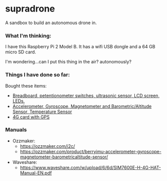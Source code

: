 # supradrone
A sandbox to build an autonomous drone in.


### What I'm thinking:
I have this Raspberry Pi 2 Model B.  It has a wifi USB dongle and a 64 GB micro SD card.

I'm wondering...can I put this thing in the air? autonomously?



### Things I have done so far:

Bought these items:
* [Breadboard, petentionometer switches, ultrasonic sensor, LCD screen, LEDs.](https://www.amazon.com/gp/product/B06W54L7B5)
* [Accelerometer, Gyroscope, Magnetometer and Barometric/Altitude Sensor, Temperature Sensor](https://www.amazon.com/gp/product/B072MN8ZRC)
* [4G card with GPS](https://www.amazon.com/gp/product/B07PLXNVGZ)



### Manuals
* Ozzmaker:
  * https://ozzmaker.com/i2c/
  * https://ozzmaker.com/product/berryimu-accelerometer-gyroscope-magnetometer-barometricaltitude-sensor/
* Waveshare:
  * https://www.waveshare.com/w/upload/6/6d/SIM7600E-H-4G-HAT-Manual-EN.pdf
